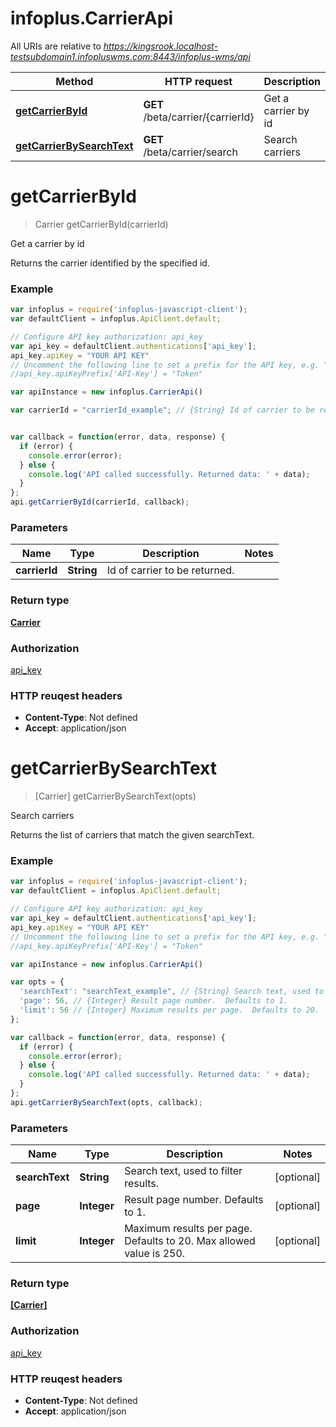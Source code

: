 # infoplus.CarrierApi

All URIs are relative to *https://kingsrook.localhost-testsubdomain1.infopluswms.com:8443/infoplus-wms/api*

Method | HTTP request | Description
------------- | ------------- | -------------
[**getCarrierById**](CarrierApi.md#getCarrierById) | **GET** /beta/carrier/{carrierId} | Get a carrier by id
[**getCarrierBySearchText**](CarrierApi.md#getCarrierBySearchText) | **GET** /beta/carrier/search | Search carriers


<a name="getCarrierById"></a>
# **getCarrierById**
> Carrier getCarrierById(carrierId)

Get a carrier by id

Returns the carrier identified by the specified id.

### Example
```javascript
var infoplus = require('infoplus-javascript-client');
var defaultClient = infoplus.ApiClient.default;

// Configure API key authorization: api_key
var api_key = defaultClient.authentications['api_key'];
api_key.apiKey = "YOUR API KEY"
// Uncomment the following line to set a prefix for the API key, e.g. "Token" (defaults to null)
//api_key.apiKeyPrefix['API-Key'] = "Token"

var apiInstance = new infoplus.CarrierApi()

var carrierId = "carrierId_example"; // {String} Id of carrier to be returned.


var callback = function(error, data, response) {
  if (error) {
    console.error(error);
  } else {
    console.log('API called successfully. Returned data: ' + data);
  }
};
api.getCarrierById(carrierId, callback);
```

### Parameters

Name | Type | Description  | Notes
------------- | ------------- | ------------- | -------------
 **carrierId** | **String**| Id of carrier to be returned. | 

### Return type

[**Carrier**](Carrier.md)

### Authorization

[api_key](../README.md#api_key)

### HTTP reuqest headers

 - **Content-Type**: Not defined
 - **Accept**: application/json

<a name="getCarrierBySearchText"></a>
# **getCarrierBySearchText**
> [Carrier] getCarrierBySearchText(opts)

Search carriers

Returns the list of carriers that match the given searchText.

### Example
```javascript
var infoplus = require('infoplus-javascript-client');
var defaultClient = infoplus.ApiClient.default;

// Configure API key authorization: api_key
var api_key = defaultClient.authentications['api_key'];
api_key.apiKey = "YOUR API KEY"
// Uncomment the following line to set a prefix for the API key, e.g. "Token" (defaults to null)
//api_key.apiKeyPrefix['API-Key'] = "Token"

var apiInstance = new infoplus.CarrierApi()

var opts = { 
  'searchText': "searchText_example", // {String} Search text, used to filter results.
  'page': 56, // {Integer} Result page number.  Defaults to 1.
  'limit': 56 // {Integer} Maximum results per page.  Defaults to 20.  Max allowed value is 250.
};

var callback = function(error, data, response) {
  if (error) {
    console.error(error);
  } else {
    console.log('API called successfully. Returned data: ' + data);
  }
};
api.getCarrierBySearchText(opts, callback);
```

### Parameters

Name | Type | Description  | Notes
------------- | ------------- | ------------- | -------------
 **searchText** | **String**| Search text, used to filter results. | [optional] 
 **page** | **Integer**| Result page number.  Defaults to 1. | [optional] 
 **limit** | **Integer**| Maximum results per page.  Defaults to 20.  Max allowed value is 250. | [optional] 

### Return type

[**[Carrier]**](Carrier.md)

### Authorization

[api_key](../README.md#api_key)

### HTTP reuqest headers

 - **Content-Type**: Not defined
 - **Accept**: application/json

